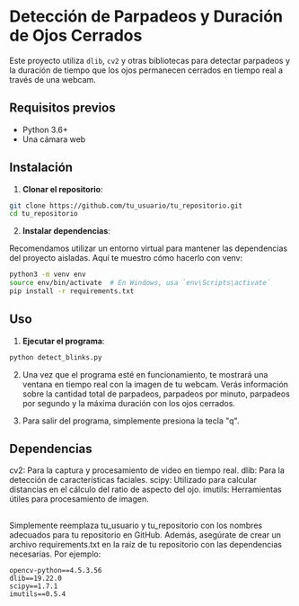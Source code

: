 # Detección de Parpadeos y Duración de Ojos Cerrados

Este proyecto utiliza `dlib`, `cv2` y otras bibliotecas para detectar parpadeos y la duración de tiempo que los ojos permanecen cerrados en tiempo real a través de una webcam.

## Requisitos previos

- Python 3.6+
- Una cámara web

## Instalación

1. **Clonar el repositorio**:

```bash
git clone https://github.com/tu_usuario/tu_repositorio.git
cd tu_repositorio
```

2. **Instalar dependencias**:

Recomendamos utilizar un entorno virtual para mantener las dependencias del proyecto aisladas. Aquí te muestro cómo hacerlo con venv:

```bash
python3 -m venv env
source env/bin/activate  # En Windows, usa `env\Scripts\activate`
pip install -r requirements.txt
```

## Uso
1. **Ejecutar el programa**:

```bash
python detect_blinks.py
```
2. Una vez que el programa esté en funcionamiento, te mostrará una ventana en tiempo real con la imagen de tu webcam. Verás información sobre la cantidad total de parpadeos, parpadeos por minuto, parpadeos por segundo y la máxima duración con los ojos cerrados.

3. Para salir del programa, simplemente presiona la tecla "q".

## Dependencias

cv2: Para la captura y procesamiento de video en tiempo real.
dlib: Para la detección de características faciales.
scipy: Utilizado para calcular distancias en el cálculo del ratio de aspecto del ojo.
imutils: Herramientas útiles para procesamiento de imagen.

##
Simplemente reemplaza tu_usuario y tu_repositorio con los nombres adecuados para tu repositorio en GitHub. Además, asegúrate de crear un archivo requirements.txt en la raíz de tu repositorio con las dependencias necesarias. Por ejemplo:

```markfile
opencv-python==4.5.3.56
dlib==19.22.0
scipy==1.7.1
imutils==0.5.4
```

